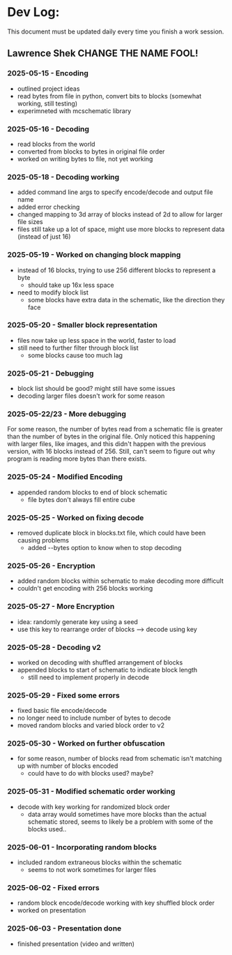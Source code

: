 # Dev Log:

This document must be updated daily every time you finish a work session.

## Lawrence Shek CHANGE THE NAME FOOL!

### 2025-05-15 - Encoding
- outlined project ideas
- read bytes from file in python, convert bits to blocks (somewhat working, still testing)
- experimneted with mcschematic library 

### 2025-05-16 - Decoding
- read blocks from the world
- converted from blocks to bytes in original file order
- worked on writing bytes to file, not yet working

### 2025-05-18 - Decoding working
- added command line args to specify encode/decode and output file name
- added error checking 
- changed mapping to 3d array of blocks instead of 2d to allow for larger file sizes 
- files still take up a lot of space, might use more blocks to represent data (instead of just 16)


### 2025-05-19 - Worked on changing block mapping
- instead of 16 blocks, trying to use 256 different blocks to represent a byte
	- should take up 16x less space
- need to modify block list
	- some blocks have extra data in the schematic, like the direction they face

### 2025-05-20 - Smaller block representation
- files now take up less space in the world, faster to load
- still need to further filter through block list
	- some blocks cause too much lag

### 2025-05-21 - Debugging
- block list should be good? might still have some issues
- decoding larger files doesn't work for some reason

### 2025-05-22/23 - More debugging
For some reason, the number of bytes read from a schematic file is greater than the number of bytes in the original file. Only noticed this happening with larger files, like images, and this didn't happen with the previous version, with 16 blocks instead of 256. Still, can't seem to figure out why program is reading more bytes than there exists. 


### 2025-05-24 - Modified Encoding 
- appended random blocks to end of block schematic
	- file bytes don't always fill entire cube 

### 2025-05-25 - Worked on fixing decode
- removed duplicate block in blocks.txt file, which could have been causing problems
	- added --bytes option to know when to stop decoding 

### 2025-05-26 - Encryption 
- added random blocks within schematic to make decoding more difficult 
- couldn't get encoding with 256 blocks working

### 2025-05-27 - More Encryption
- idea: randomly generate key using a seed 
- use this key to rearrange order of blocks --> decode using key 


### 2025-05-28 - Decoding v2
- worked on decoding with shuffled arrangement of blocks
- appended blocks to start of schematic to indicate block length
	- still need to implement properly in decode

### 2025-05-29 - Fixed some errors
- fixed basic file encode/decode
- no longer need to include number of bytes to decode
- moved random blocks and varied block order to v2


### 2025-05-30 - Worked on further obfuscation 
- for some reason, number of blocks read from schematic isn't matching up with number of blocks encoded 
	- could have to do with blocks used? maybe? 

### 2025-05-31 - Modified schematic order working
- decode with key working for randomized block order
	- data array would sometimes have more blocks than the actual schematic stored, seems to likely be a problem with some of the blocks used..

### 2025-06-01 - Incorporating random blocks
- included random extraneous blocks within the schematic
	- seems to not work sometimes for larger files

### 2025-06-02 - Fixed errors
- random block encode/decode working with key shuffled block order
- worked on presentation

### 2025-06-03 - Presentation done
- finished presentation (video and written)
